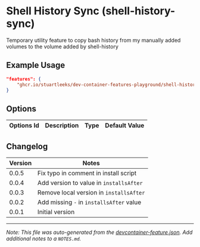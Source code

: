 
# Shell History Sync (shell-history-sync)

Temporary utility feature to copy bash history from my manually added volumes to the volume added by shell-history

## Example Usage

```json
"features": {
    "ghcr.io/stuartleeks/dev-container-features-playground/shell-history-sync:0": {}
}
```

## Options

| Options Id | Description | Type | Default Value |
|-----|-----|-----|-----|



## Changelog

| Version | Notes                                    |
| ------- | ---------------------------------------- |
| 0.0.5   | Fix typo in comment in install script    |
| 0.0.4   | Add version to value in `installsAfter`  |
| 0.0.3   | Remove local version in `installsAfter`  |
| 0.0.2   | Add missing `-` in `installsAfter` value |
| 0.0.1   | Initial version                          |

---

_Note: This file was auto-generated from the [devcontainer-feature.json](https://github.com/stuartleeks/dev-container-features-playground/blob/main/src/shell-history-sync/devcontainer-feature.json).  Add additional notes to a `NOTES.md`._
